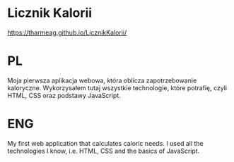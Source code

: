 # Licznik Kalorii

https://tharmeag.github.io/LicznikKalorii/

# PL

Moja pierwsza aplikacja webowa, która oblicza zapotrzebowanie kaloryczne.
Wykorzysałem tutaj wszystkie technologie, które potrafię, czyli HTML, CSS oraz podstawy JavaScript.

# ENG

My first web application that calculates caloric needs.
I used all the technologies I know, i.e. HTML, CSS and the basics of JavaScript.

